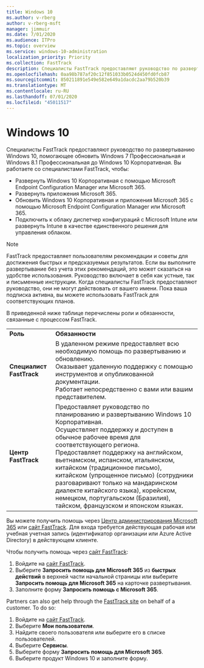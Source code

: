 ```yaml
---
title: Windows 10
ms.author: v-rberg
author: v-rberg-msft
manager: jimmuir
ms.date: 7/01/2020
ms.audience: ITPro
ms.topic: overview
ms.service: windows-10-administration
localization_priority: Priority
ms.collection: FastTrack
description: Специалисты FastTrack предоставляют руководство по развертыванию Windows 10, помогающее обновить Windows 7 Профессиональная и Windows 8.1 Профессиональная до Windows 10 Корпоративная.
ms.openlocfilehash: 0aa98b787af20c12f851033b0524d450fd0fcb87
ms.sourcegitcommit: 850211891e549e582e649a1dacdc2aa79b520b39
ms.translationtype: MT
ms.contentlocale: ru-RU
ms.lasthandoff: 07/01/2020
ms.locfileid: "45011517"
---
```

# <a name="windows-10"></a>Windows 10

Специалисты FastTrack предоставляют руководство по развертыванию Windows 10, помогающее обновить Windows 7 Профессиональная и Windows 8.1 Профессиональная до Windows 10 Корпоративная. Вы работаете со специалистами FastTrack, чтобы:

- Развернуть Windows 10 Корпоративная с помощью Microsoft Endpoint Configuration Manager или Microsoft 365.
- Развернуть приложения Microsoft 365. 
- Обновить Windows 10 Корпоративная и приложения Microsoft 365 с помощью Microsoft Endpoint Configuration Manager или Microsoft 365.
- Подключить к облаку диспетчер конфигураций с Microsoft Intune или развернуть Intune в качестве единственного решения для управления облаком.
  
> [!NOTE]
> FastTrack предоставляет пользователям рекомендации и советы для достижения быстрых и предсказуемых результатов. Если вы выполните развертывание без учета этих рекомендаций, это может сказаться на удобстве использования. Руководство включает в себя как устные, так и письменные инструкции. Когда специалисты FastTrack предоставляют руководство, они не могут действовать от вашего имени. Пока ваша подписка активна, вы можете использовать FastTrack для соответствующих планов.  
    
В приведенной ниже таблице перечислены роли и обязанности, связанные с процессом FastTrack.

|||
|:-----|:-----|
|**Роль** <br/> |**Обязанности** <br/> |
|**Специалист FastTrack** <br/> |В удаленном режиме предоставляет всю необходимую помощь по развертыванию и обновлению.  <br/> Оказывает удаленную поддержку с помощью инструментов и опубликованной документации. <br/> Работает непосредственно с вами или вашим представителем.|
|**Центр FastTrack**  <br/> |Предоставляет руководство по планированию и развертыванию Windows 10 Корпоративная.   <br/> Осуществляет поддержку и доступен в обычное рабочее время для соответствующего региона. <br/> Предоставляет поддержку на английском, вьетнамском, испанском, итальянском, китайском (традиционное письмо), китайском (упрощенное письмо) (сотрудники разговаривают только на мандаринском диалекте китайского языка), корейском, немецком, португальском (Бразилия), тайском, французском и японском языках.|
 
Вы можете получить помощь через [Центр администрирования Microsoft 365](https://go.microsoft.com/fwlink/?linkid=2032704) или [сайт FastTrack](https://go.microsoft.com/fwlink/?linkid=780698). Для входа требуется действующая рабочая или учебная учетная запись (идентификатор организации или Azure Active Directory) в действующем клиенте. 

Чтобы получить помощь через [сайт FastTrack](https://go.microsoft.com/fwlink/?linkid=780698): 
1.    Войдите на [сайт FastTrack](https://go.microsoft.com/fwlink/?linkid=780698). 
2.    Выберите **Запросить помощь для Microsoft 365** из **быстрых действий** в верхней части начальной страницы или выберите **Запросить помощь для Microsoft 365** на карточке развертывания.
3.    Заполните форму **Запросить помощь с Microsoft 365**.
  
Partners can also get help through the [FastTrack site](https://go.microsoft.com/fwlink/?linkid=780698) on behalf of a customer. To do so:
1.    Войдите на [сайт FastTrack](https://go.microsoft.com/fwlink/?linkid=780698). 
2.    Выберите **Мои пользователи**.
3.    Найдите своего пользователя или выберите его в списке пользователей.
4.    Выберите **Сервисы**.
5.    Выберите форму **Запросить помощь для Microsoft 365**.
6.    Выберите продукт Windows 10 и заполните форму.
 
